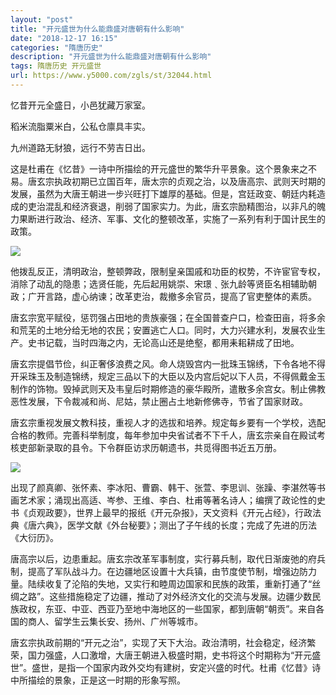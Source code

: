 ```yaml
---
layout: "post"
title: "开元盛世为什么能鼎盛对唐朝有什么影响"
date: "2018-12-17 16:15"
categories: "隋唐历史"
description: "开元盛世为什么能鼎盛对唐朝有什么影响"
tags: 隋唐历史 开元盛世
url: https://www.y5000.com/zgls/st/32044.html
---
```






忆昔开元全盛日，小邑犹藏万家室。

稻米流脂粟米白，公私仓廪具丰实。

九州道路无豺狼，远行不劳吉日出。

这是杜甫在《忆昔》一诗中所描绘的开元盛世的繁华升平景象。这个景象来之不易。唐玄宗执政初期已立国百年，唐太宗的贞观之治，以及唐高宗、武则天时期的发展，虽然为大唐王朝进一步兴旺打下雄厚的基础。但是，宫廷政变、朝廷内耗造成的吏治混乱和经济衰退，削弱了国家实力。为此，唐玄宗励精图治，以非凡的魄力果断进行政治、经济、军事、文化的整顿改革，实施了一系列有利于国计民生的政策。

![](https://img.y5000.com/uploads/allimg/180814/8-1PQ4134330C0.jpg)

他拨乱反正，清明政治，整顿弊政，限制皇亲国戚和功臣的权势，不许宦官专权，消除了动乱的隐患；选贤任能，先后起用姚崇、宋璟﹑张九龄等贤臣名相辅助朝政；广开言路，虚心纳谏；改革吏治，裁撤多余官员，提高了官吏整体的素质。

唐玄宗宽平赋役，惩罚强占田地的贵族豪强；在全国普查户口，检查田亩，将多余和荒芜的土地分给无地的农民；安置逃亡人口。同时，大力兴建水利，发展农业生产。史书记载，当时四海之内，无论高山还是绝壑，都用耒耜耕成了田地。

唐玄宗提倡节俭，纠正奢侈浪费之风。命人烧毁宫内一批珠玉锦绣，下令各地不得开采珠玉及制造锦绣，规定三品以下的大臣以及内宫后妃以下人员，不得佩戴金玉制作的饰物。毁掉武则天及韦皇后时期修造的豪华殿所，遣散多余宫女。制止佛教恶性发展，下令裁减和尚、尼姑，禁止圈占土地新修佛寺，节省了国家财政。

唐玄宗重视发展文教科技，重视人才的选拔和培养。规定每乡要有一个学校，选配合格的教师。完善科举制度，每年参加中央省试者不下千人，唐玄宗亲自在殿试考核吏部新录取的县令。下令群臣访求历朝遗书，共觅得图书近五万册。

![](https://img.y5000.com/uploads/allimg/180814/8-1PQ4134342O9.jpg)

出现了颜真卿、张怀素、李冰阳、曹霸、韩干、张萱、李思训、张躁、李湛然等书画艺术家；涌现出高适、岑参、王维、李白、杜甫等著名诗人；编撰了政论性的史书《贞观政要》，世界上最早的报纸《开元杂报》，天文资料《开元占经》，行政法典《唐六典》，医学文献《外台秘要》；测出了子午线的长度；完成了先进的历法《大衍历》。

唐高宗以后，边患重起。唐玄宗改革军事制度，实行募兵制，取代日渐废弛的府兵制，提高了军队战斗力。在边疆地区设置十大兵镇，由节度使节制，增强边防力量。陆续收复了沦陷的失地，又实行和睦周边国家和民族的政策，重新打通了“丝绸之路”。这些措施稳定了边疆，推动了对外经济文化的交流与发展。边疆少数民族政权，东亚、中亚、西亚乃至地中海地区的一些国家，都到唐朝“朝贡”。来自各国的商人、留学生云集长安、扬州、广州等城市。

唐玄宗执政前期的“开元之治”，实现了天下大治。政治清明，社会稳定，经济繁荣，国力强盛，人口激增，大唐王朝进入极盛时期，史书将这个时期称为“开元盛世”。盛世，是指一个国家内政外交均有建树，安定兴盛的时代。杜甫《忆昔》诗中所描绘的景象，正是这一时期的形象写照。
